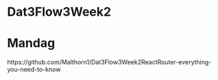 # Dat3Flow3Week2


<h1> Mandag  </h1> 
https://github.com/Malthorn1/Dat3Flow3Week2ReactRouter-everything-you-need-to-know
